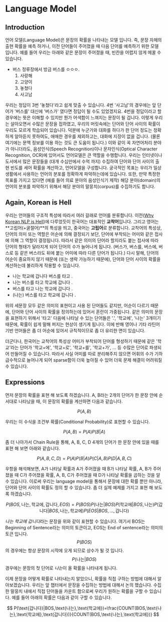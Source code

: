 # Language Model

## Introduction

언어 모델\(Language Model\)은 문장의 확률을 나타내는 모델 입니다. 즉, 문장 자체의 출현 확률을 예측 하거나, 이전 단어들이 주어졌을 때 다음 단어를 예측하기 위한 모델 입니다. 예를 들어 우리는 아래와 같은 문장이 주어졌을 때, 빈칸을 어렵지 않게 메꿀 수 있습니다.

* 버스 정류장에서 방금 버스를 ㅇㅇㅇ.
  1. 사랑해
  2. 고양이
  3. 놓쳤다
  4. 사고남

우리는 정답이 3번 '놓쳤다'라고 쉽게 맞출 수 있습니다. 4번 '사고남'의 경우에는 앞 단어가 '버스를' 대신에 '버스가' 였다면 정답이 될 수도 있었겠지요. 4번을 정답이라고 할 경우에는 뜻은 이해할 수 있지만 뭔가 어색함이 느껴지는 문장이 될 겁니다. 이렇게 우리는 살아오면서 수많은 문장을 접하였고, 우리의 머릿속에는 단어와 단어 사이의 확률이 우리도 모르게 학습되어 있습니다. 덕분에 누군가와 대화를 하다가 한 단어 정도는 정확하게 알아듣지 못하여도, 애매한 경우를 제외하고는, 대화에 지장이 없을 겁니다. (물론 여기에는 문맥 정보를 이용 하는 것도 큰 도움이 됩니다.) 이와 같이 꼭 자연어처리 분야가 아니더라도, 음성인식(Speech Recognition)이나 문자인식(Optical Character Recognition, OCR)에 있어서도 언어모델은 큰 역할을 수행합니다. 우리는 인터넷이나 도서에서 많은 문장들을 (대개 수십만에서 수억 까지) 수집하여 단어와 단어 사이의 출현 빈도를 세어 확률을 계산하고, 언어모델을 구성합니다. 궁극적인 목표는 우리가 일상 생활에서 사용하는 언어의 분포를 정확하게 파악하는데에 있습니다. 또한, 만약 특정한 목표를 가지고 있다면 (예를 들어 의료 분야의 음성인식기 제작) 해당 분야(domain)의 언어의 분포를 파악하기 위해서 해당 분야의 말뭉치(corpus)를 수집하기도 합니다.

## Again, Korean is Hell

우리는 언어들의 구조적 특성에 따라서 여러 갈래로 언어를 분류합니다. 이전([Why Korean NLP is Hell](nlp-with-deeplearning/korean-is-hell.md))에 다루었듯이 한국어는 대표적인 **교착어**입니다. 그리고 영어는 **고립어(+굴절어)**의 특성을 띄고, 중국어는 **고립어**로 분류합니다. 교착어의 특성상, 단어의 의미 또는 역할은 어순에 의해 결정되기 보단, 단어에 부착되는 어미와 같은 접사에 의해 그 역할이 결정됩니다. 따라서 같은 의미의 단어라 할지라도 붙는 접사에 따라 단어의 형태가 달라지게 되어 단어의 수가 늘어나게 됩니다. (버스가, 버스를, 버스에, 버스로 등 같은 버스라도 뒤에 붙는 어미에 따라 다른 단어가 됩니다.) 다시 말해, 단어의 어순이 중요하지 않기 때문에 (또는 생략 가능하기 때문에), 단어와 단어 사이의 확률을 계산하는데 불리하게 작용할 수 있습니다.

* 나는 학교에 갑니다 버스를 타고 .
* 나는 버스를 타고 학교에 갑니다 .
* 버스를 타고 나는 학교에 갑니다 .
* (나는) 버스를 타고 학교에 갑니다 .

위의 세문장 모두 같은 의미의 표현이고 사용 된 단어들도 같지만, 어순이 다르기 때문에, 단어와 단어 사이의 확률을 정의하는데 있어서 혼란이 가중됩니다. 같은 의미의 문장을 표현하기 위해서 '타고' 다음에 나타날 수 있는 단어들은 '.', '학교에', '나는' 3개이기 때문에, 확률이 쉽게 말해 퍼지는 현상이 생기게 됩니다. 이에 반해 영어나 기타 라틴어 기반 언어들은 좀 더 어순에 있어서 규칙적이므로 좀 더 유리한 면이 있습니다.

더군다나, 한국어는 교착어의 특성상 어미가 부착되어 단어를 형성하기 때문에 같은 '학교'라는 단어가 '학교+에', '학교+로', '학교+를', '학교+가', ... 등 수많은 단어로 파생되어 만들어질 수 있습니다. 따라서 사실 어미를 따로 분리해주지 않으면 어휘의 수가 기하급수적으로 늘어나게 되어 sparse함이 더욱 높아질 수 있어 더욱 문제 해결이 어려워질 수 있습니다.

## Expressions

먼저 문장의 확률을 표현 해 보도록 하겠습니다. A, B라는 2개의 단어가 한 문장 안에 순서대로 나타났을 때, 이 문장의 확률을 계산하면 다음과 같습니다.

$$
P(A, B)
$$

우리는 이 수식을 조건부 확률(Conditional Probability)로 표현할 수 있습니다.

$$
P(A, B) = P(A)P(B|A)
$$

좀 더 나아가서 Chain Rule을 통해, A, B, C, D 4개의 단어가 한 문장 안에 있을 때를 표현 해 보면 아래와 같습니다.

$$
P(A, B, C, D) = P(A)P(B|A)P(C|A, B)P(D|A, B, C)
$$

우항을 해석해보면, A가 나타날 확률과 A가 주어졌을 때 B가 나타날 확률, A, B가 주어졌을 때 C가 주어졌을 확률, A, B, C가 주어졌을 때 D가 나타날 확률을 곱하는 것을 알 수 있습니다. 이로써 우리는 language model을 통해서 문장에 대한 확률 뿐만 아니라, 단어와 단어 사이의 확률도 정의 할 수 있습니다. 좀 더 실제 예제를 가지고 표현 해 보도록 하겠습니다.

$$
P(BOS, \text{나는}, \text{학교에}, \text{갑니다}, EOS) = P(BOS)P(\text{나는}|BOS)P(\text{학교에}|BOS,\text{나는})P(\text{갑니다}|BOS,\text{나는},\text{학교에})P(EOS|BOS,...,\text{갑니다})
$$

*나는 학교에 갑니다*라는 문장을 위와 같이 표현할 수 있습니다. 여기서 BOS는 Beginning of Sentence라는 의미의 토큰이고, EOS는 End of sentence라는 의미의 토큰 입니다. $$ P(BOS) $$ 의 경우에는 항상 문장의 시작에 오게 되므로 상수가 될 것 입니다. $$ P(\text{나는}|BOS) $$ 경우에는 문장의 첫 단어로 *나는*이 올 확률을 나타내게 됩니다.

이제 문장을 어떻게 확률로 나타내는지 알았으니, 확률을 직접 구하는 방법에 대해서 알아보겠습니다. 우리는 앞 챕터에서 문장을 수집하는 방법에 대해서 논의 했습니다. 수집한 말뭉치 내에서 직접 단어들을 카운트 함으로써 우리가 원하는 확률을 구할 수 있습니다. 예를 들어 아래의 확률은 다음과 같이 구할 수 있습니다.

$$
P(\text{갑니다}|BOS,\text{나는},\text{학교에})=\frac{COUNT(BOS,\text{나는},\text{학교에},\text{갑니다})}{COUNT(BOS,\text{나는},\text{학교에})}
$$

